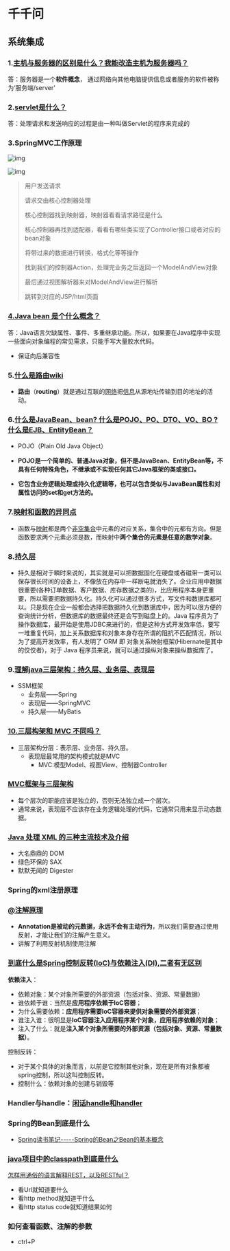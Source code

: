 # 千千问

## 系统集成

### 1.[主机与服务器的区别是什么？我能改造主机为服务器吗？](https://www.zhihu.com/question/26431922)

答：服务器是一个**软件概念**， 通过网络向其他电脑提供信息或者服务的软件被称为‘服务端/server' 

### 2.[servlet是什么？](https://www.cnblogs.com/whgk/p/6399262.html)

答：处理请求和发送响应的过程是由一种叫做Servlet的程序来完成的

### 3.SpringMVC工作原理

![img](D:\GitHub\Notes\WithBeingIT\_static\20170207154527170.png)

![img](D:\GitHub\Notes\WithBeingIT\_static\16229a5f631e72ed)

> 用户发送请求
>
> 请求交由核心控制器处理
>
> 核心控制器找到映射器，映射器看看请求路径是什么
>
> 核心控制器再找到适配器，看看有哪些类实现了Controller接口或者对应的bean对象
>
> 将带过来的数据进行转换，格式化等等操作
>
> 找到我们的控制器Action，处理完业务之后返回一个ModelAndView对象
>
> 最后通过视图解析器来对ModelAndView进行解析
>
> 跳转到对应的JSP/html页面

### [4.Java bean 是个什么概念？](https://www.zhihu.com/question/19773379)

答：Java语言欠缺属性、事件、多重继承功能。所以，如果要在Java程序中实现一些面向对象编程的常见需求，只能手写大量胶水代码。

- 保证向后兼容性

### 5.[什么是路由wiki](https://zh.wikipedia.org/wiki/%E8%B7%AF%E7%94%B1)

- **路由**（**routing**）就是通过互联的[网络](https://zh.wikipedia.org/wiki/互聯網)把[信息](https://zh.wikipedia.org/wiki/信息)从源地址传输到目的地址的活动。

### 6.[什么是JavaBean、bean? 什么是POJO、PO、DTO、VO、BO ? 什么是EJB、EntityBean？](https://blog.csdn.net/chenchunlin526/article/details/69939337)

- POJO（Plain Old Java Object）
- **POJO是一个简单的、普通Java对象，但不是JavaBean、EntityBean等，不具有任何特殊角色，不继承或不实现任何其它Java框架的类或接口。**

- **它包含业务逻辑处理或持久化逻辑等，也可以包含类似与JavaBean属性和对属性访问的set和get方法的。**

### 7.[映射和函数的异同点](https://baike.baidu.com/item/%E6%98%A0%E5%B0%84%E5%92%8C%E5%87%BD%E6%95%B0%E7%9A%84%E5%BC%82%E5%90%8C%E7%82%B9)

- 函数与[映射](https://baike.baidu.com/item/映射/410062)都是两个[非空集合](https://baike.baidu.com/item/非空集合/9018933)中元素的对应关系，集合中的元都有方向。但是函数要求两个元素必须是数，而映射中**两个集合的元素是任意的数学对象**。

### 8.[持久层](https://www.zhihu.com/question/23233744)

- 持久是相对于瞬时来说的，其实就是可以把数据固化在硬盘或者磁带一类可以保存很长时间的设备上，不像放在内存中一样断电就消失了。企业应用中数据很重要(各种订单数据、客户数据、库存数据之类的)，比应用程序本身更重要，所以需要把数据持久化。持久化可以通过很多方式，写文件和数据库都可以。只是现在企业一般都会选择把数据持久化到数据库中，因为可以很方便的查询统计分析，但数据库的数据最终还是会写到磁盘上的。Java 程序员为了操作数据库，最开始是使用JDBC来进行的，但是这种方式开发效率低，要写一堆重复代码，加上关系数据库和对象本身存在所谓的阻抗不匹配情况，所以为了提高开发效率，有人发明了 ORM 即 对象关系映射框架(Hibernate是其中的佼佼者)，对于 Java 程序员来说，就可以通过操纵对象来操纵数据库了。

### 9.[理解java三层架构：持久层、业务层、表现层](https://blog.csdn.net/m0_38021128/article/details/69372109)

- SSM框架
  - 业务层——Spring
  - 表现层——SpringMVC
  - 持久层——MyBatis

### [10.三层构架和 MVC 不同吗？](https://www.zhihu.com/question/24291079)

- 三层架构分层：表示层、业务层、持久层。
  - 表现层最常用的架构模式就是MVC
    - MVC:模型Model、视图View、控制器Controller

### [MVC框架与三层架构](https://www.cnblogs.com/progor/p/9456983.html)

- 每个层次的职能应该是独立的，否则无法独立成一个层次。
- 通常来说，表现层不应该存在业务逻辑处理的代码，它通常只用来显示动态数据。

### [Java 处理 XML 的三种主流技术及介绍](https://www.ibm.com/developerworks/cn/xml/dm-1208gub/index.html)

- 大名鼎鼎的 DOM
- 绿色环保的 SAX
- 默默无闻的 Digester

### Spring的xml注册原理

### [@注解原理](https://juejin.im/entry/57c9f5890e3dd90063e83461)

- **Annotation是被动的元数据，永远不会有主动行为**，所以我们需要通过使用反射，才能让我们的注解产生意义。
- 讲解了利用反射机制使用注解

### [到底什么是Spring控制反转(IoC)与依赖注入(DI),二者有无区别](https://blog.csdn.net/bestone0213/article/details/47424255)

**依赖注入**：

- 依赖对象：某个对象所需要的外部资源（包括对象、资源、常量数据）
- 谁依赖于谁：当然是**应用程序依赖于IoC容器**；
- 为什么需要依赖：**应用程序需要IoC容器来提供对象需要的外部资源**；
- 谁注入谁：很明显是**IoC容器注入应用程序某个对象，应用程序依赖的对象**；
- 注入了什么：就是**注入某个对象所需要的外部资源（包括对象、资源、常量数据）**。

控制反转：

- 对于某个具体的对象而言，以前是它控制其他对象，现在是所有对象都被spring控制，所以这叫控制反转。
- 控制什么：依赖对象的创建与销毁等

### Handler与handle：[闲话handle和handler](https://www.cnblogs.com/idorax/p/6414007.html)

### Spring的Bean到底是什么

- [Spring读书笔记-----Spring的Bean之Bean的基本概念](https://blog.csdn.net/chenssy/article/details/8222744)

### [java项目中的classpath到底是什么](https://segmentfault.com/a/1190000015802324)

[怎样用通俗的语言解释REST，以及RESTful？](https://www.zhihu.com/question/28557115)

- 看Url就知道要什么
- 看http method就知道干什么
- 看http status code就知道结果如何

### 如何查看函数、注解的参数

- ctrl+P